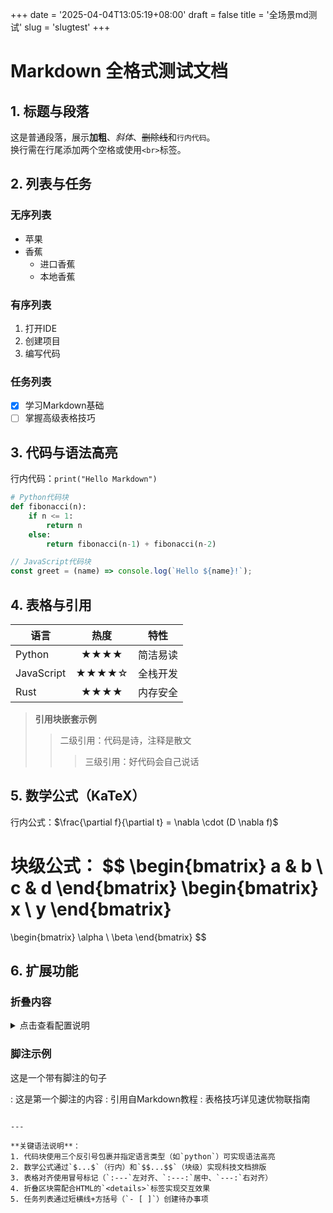 +++
date = '2025-04-04T13:05:19+08:00'
draft = false
title = '全场景md测试'
slug = 'slugtest'
+++
# Markdown 全格式测试文档

## 1. 标题与段落
这是普通段落，展示**加粗**、*斜体*、~~删除线~~和`行内代码`。  
换行需在行尾添加两个空格或使用`<br>`标签。

## 2. 列表与任务
### 无序列表
- 苹果
- 香蕉
  - 进口香蕉
  - 本地香蕉

### 有序列表
1. 打开IDE
2. 创建项目
3. 编写代码

### 任务列表
- [x] 学习Markdown基础
- [ ] 掌握高级表格技巧

## 3. 代码与语法高亮
行内代码：`print("Hello Markdown")`

```python
# Python代码块
def fibonacci(n):
    if n <= 1:
        return n
    else:
        return fibonacci(n-1) + fibonacci(n-2)
```

```javascript
// JavaScript代码块
const greet = (name) => console.log(`Hello ${name}!`);
```

## 4. 表格与引用
| 语言       | 热度 | 特性          |
|------------|:----:|--------------|
| Python     | ★★★★ | 简洁易读      |
| JavaScript | ★★★★☆| 全栈开发      |
| Rust       | ★★★★ | 内存安全      |

> **引用块嵌套示例**  
> > 二级引用：代码是诗，注释是散文  
> >> 三级引用：好代码会自己说话

## 5. 数学公式（KaTeX）
行内公式：$\frac{\partial f}{\partial t} = \nabla \cdot (D \nabla f)$

块级公式：
$$
\begin{bmatrix}
a & b \\
c & d 
\end{bmatrix}
\begin{bmatrix}
x \\
y 
\end{bmatrix}
=
\begin{bmatrix}
\alpha \\
\beta 
\end{bmatrix}
$$

## 6. 扩展功能
### 折叠内容
<details>
<summary>点击查看配置说明</summary>

```yaml
# 服务器配置
server:
  port: 8080
  ssl: true
```
</details>

### 脚注示例
这是一个带有脚注的句子

: 这是第一个脚注的内容
: 引用自Markdown教程
: 表格技巧详见速优物联指南
```

---

**关键语法说明**：
1. 代码块使用三个反引号包裹并指定语言类型（如`python`）可实现语法高亮
2. 数学公式通过`$...$`（行内）和`$$...$$`（块级）实现科技文档排版
3. 表格对齐使用冒号标记（`:---`左对齐、`:---:`居中、`---:`右对齐）
4. 折叠区块需配合HTML的`<details>`标签实现交互效果
5. 任务列表通过短横线+方括号（`- [ ]`）创建待办事项